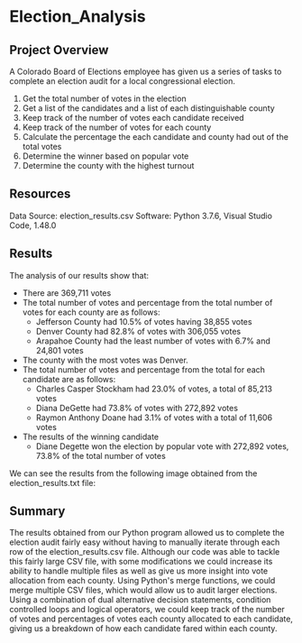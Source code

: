 # Election_Analysis
## Project Overview
A Colorado Board of Elections employee has given us a series of tasks to complete an election audit for a local congressional election.

1. Get the total number of votes in the election
2. Get a list of the candidates and a list of each distinguishable county
3. Keep track of the number of votes each candidate received
4. Keep track of the number of votes for each county
5. Calculate the percentage the each candidate and county had out of the total votes
6. Determine the winner based on popular vote
7. Determine the county with the highest turnout

## Resources
Data Source: election_results.csv
Software: Python 3.7.6, Visual Studio Code, 1.48.0

## Results
The analysis of our results show that:
- There are 369,711 votes
- The total number of votes and percentage from the total number of votes for each county are as follows:
    - Jefferson County had 10.5% of votes having 38,855 votes
    - Denver County had 82.8% of votes with 306,055 votes
    - Arapahoe County had the least number of votes with 6.7% and 24,801 votes
- The county with the most votes was Denver.
- The total number of votes and percentage from the total for each candidate are as follows:
    - Charles Casper Stockham had 23.0% of votes, a total of 85,213 votes
    - Diana DeGette had 73.8% of votes with 272,892 votes
    - Raymon Anthony Doane had 3.1% of votes with a total of 11,606 votes
- The results of the winning candidate
    - Diane Degette won the election by popular vote with 272,892 votes, 73.8% of the total number of votes
    
We can see the results from the following image obtained from the election_results.txt file:

## Summary
The results obtained from our Python program allowed us to complete the election audit fairly easy without having to manually iterate through each row of the election_results.csv file. Although our code was able to tackle this fairly large CSV file, with some modifications we could increase its ability to handle multiple files as well as give us more insight into vote allocation from each county. Using Python's merge functions, we could merge multiple CSV files, which would allow us to audit larger elections. Using a combination of dual alternative decision statements, condition controlled loops and logical operators, we could keep track of the number of votes and percentages of votes each county allocated to each candidate, giving us a breakdown of how each candidate fared within each county. 
